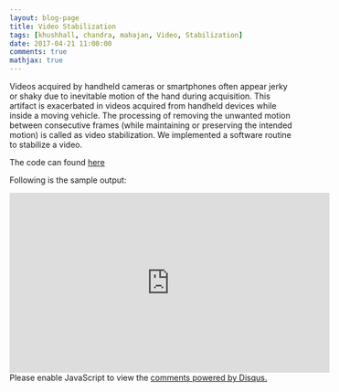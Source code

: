 ```yaml
---
layout: blog-page
title: Video Stabilization
tags: [khushhall, chandra, mahajan, Video, Stabilization]
date: 2017-04-21 11:00:00
comments: true
mathjax: true
---
```


<!-- ### Video Stabilization -->

Videos acquired by handheld cameras or smartphones often appear jerky or shaky due to inevitable motion of the hand during acquisition. This artifact is exacerbated in videos acquired from handheld devices while inside a moving vehicle. The processing of removing the unwanted motion between consecutive frames (while maintaining or preserving the intended motion) is called as video stabilization. We implemented a software routine to stabilize a video. 

The code can found [here](https://github.com/khushhallchandra/Computer-Vision-Assignment/tree/master/assignment_3/4/)

Following is the sample output:

<!--[![Sample Output](https://img.youtube.com/vi/_ppjaVgVFro/0.jpg)](https://www.youtube.com/watch?v=_ppjaVgVFro)-->

<iframe width="560" height="315" src="https://www.youtube.com/watch?v=_ppjaVgVFro" frameborder="0" allowfullscreen></iframe>

<div id="disqus_thread"></div>
<script>

/**
*  RECOMMENDED CONFIGURATION VARIABLES: EDIT AND UNCOMMENT THE SECTION BELOW TO INSERT DYNAMIC VALUES FROM YOUR PLATFORM OR CMS.
*  LEARN WHY DEFINING THESE VARIABLES IS IMPORTANT: https://disqus.com/admin/universalcode/#configuration-variables*/
/*
var disqus_config = function () {
this.page.url = PAGE_URL;  // Replace PAGE_URL with your page's canonical URL variable
this.page.identifier = PAGE_IDENTIFIER; // Replace PAGE_IDENTIFIER with your page's unique identifier variable
};
*/
(function() { // DON'T EDIT BELOW THIS LINE
var d = document, s = d.createElement('script');
s.src = 'https://khushhallchandra-github-io.disqus.com/embed.js';
s.setAttribute('data-timestamp', +new Date());
(d.head || d.body).appendChild(s);
})();
</script>
<noscript>Please enable JavaScript to view the <a href="https://disqus.com/?ref_noscript">comments powered by Disqus.</a></noscript>
